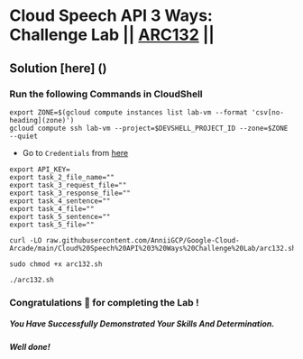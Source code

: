 # Cloud Speech API 3 Ways: Challenge Lab || [ARC132](https://www.cloudskillsboost.google/focuses/67215?parent=catalog) ||

## Solution [here] ()

### Run the following Commands in CloudShell

```
export ZONE=$(gcloud compute instances list lab-vm --format 'csv[no-heading](zone)')
gcloud compute ssh lab-vm --project=$DEVSHELL_PROJECT_ID --zone=$ZONE --quiet
```

* Go to `Credentials` from [here](https://console.cloud.google.com/apis/credentials)

```
export API_KEY=
export task_2_file_name=""
export task_3_request_file=""
export task_3_response_file=""
export task_4_sentence=""
export task_4_file=""
export task_5_sentence=""
export task_5_file=""
```
```
curl -LO raw.githubusercontent.com/AnniiGCP/Google-Cloud-Arcade/main/Cloud%20Speech%20API%203%20Ways%20Challenge%20Lab/arc132.sh

sudo chmod +x arc132.sh

./arc132.sh
```

### Congratulations 🎉 for completing the Lab !

##### *You Have Successfully Demonstrated Your Skills And Determination.*

#### *Well done!*

 

 
